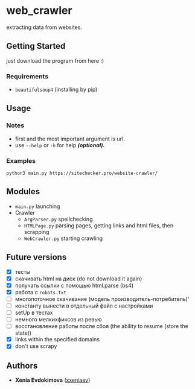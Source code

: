 # web_crawler
extracting data from websites.
## Getting Started
just download the program from here :)
### Requirements
* `beautifulsoup4` (installing by pip)
## Usage
### Notes
* first and the most important argument is url.
* use `--help` or `-h` for help ***(optional).***
### Examples
```
python3 main.py https://sitechecker.pro/website-crawler/
```
## Modules
* `main.py` launching
* Crawler
  * `ArgParser.py` spellchecking
  * `HTMLPage.py` parsing pages, getting links and html files, then scrapping
  * `WebCrawler.py` starting crawling
## Future versions
- [x] тесты
- [x] скачивать html на диск (do not download it again)
- [x] получать ссылки с помощью html.parse (bs4)
- [x] работа с `robots.txt` 
- [ ] многопоточное скачивание (модель производитель-потребитель)'
- [ ] константу вынести в отдельный файл с настройками
- [ ] setUp в тестах
- [ ] немного мелкихфиксов из ревью
- [ ] восстановление работы после сбоя (the ability to resume (store the state))
- [x] links within the specified domains 
- [x] don't use scrapy
## Authors
* **Xenia Evdokimova** ([xxeniaev](https://github.com/xxeniaev))

